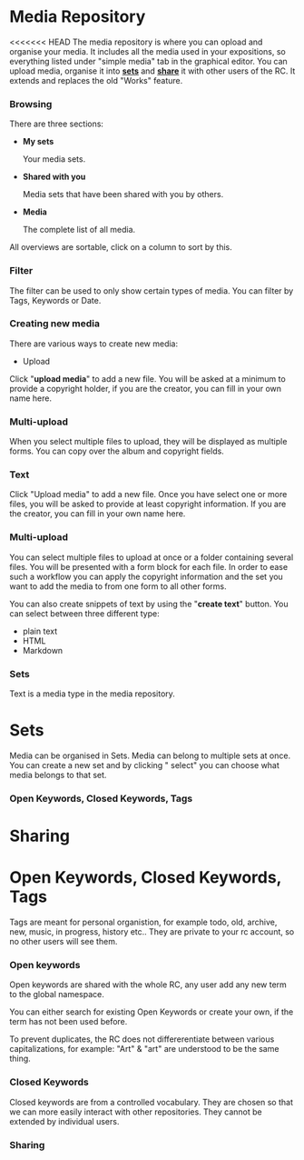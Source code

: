 # Media Repository

<<<<<<< HEAD
The media repository is where you can opload and organise your
media. It includes all the media used in your expositions, so
everything listed under "simple media" tab in the graphical
editor. You can upload media, organise it into [__sets__](#sets) and [__share__](#share_media) it with other
users of the RC. It extends and replaces the old "Works" feature.


### Browsing


There are three sections:


* __My sets__


	Your media sets.
	
* __Shared with you__

	Media sets that have been shared with you by others.
	
* __Media__

	The complete list of all media.
	
All overviews are sortable, click on a column to sort by this.

### Filter 

The filter can be used to only show certain types of media. You can filter by 
Tags, Keywords or Date.


### Creating new media

There are various ways to create new media:

* Upload

Click "__upload media__" to add a new file. You will be asked at a minimum
to provide a copyright holder, if you are the creator, you can fill in
your own name here. 

### Multi-upload

When you select multiple files to upload, they will be displayed as
multiple forms. You can copy over the album and copyright fields.

### Text

Click "Upload media" to add a new file. Once you have select one or
more files, you will be asked to provide at least copyright
information. If you are the creator, you can fill in your own name
here.

### Multi-upload

You can select multiple files to upload at once or a folder containing
several files. You will be presented with a form block for each
file. In order to ease such a workflow you can apply the copyright
information and the set you want to add the media to from one form to
all other forms.


You can also create snippets of text by using the "__create text__" button.
You can select between three different type:


* plain text
* HTML
* Markdown 

### Sets

Text is a media type in the media repository.

# Sets


Media can be organised in Sets. Media can belong to multiple sets at
once. You can create a new set and by clicking " select" you can
choose what media belongs to that set.


### Open Keywords, Closed Keywords, Tags

# Sharing 

# Open Keywords, Closed Keywords, Tags


Tags are meant for personal organistion, for example todo, old,
archive, new, music, in progress, history etc.. They are private to
your rc account, so no other users will see them.

### Open keywords

Open keywords are shared with the whole RC, any user add any new term
to the global namespace. 

You can either search for existing Open Keywords or create your own,
if the term has not been used before.

To prevent duplicates, the RC does not
differerentiate between various capitalizations, for example: "Art" &
"art" are understood to be the same thing.

### Closed Keywords

Closed keywords are from a controlled vocabulary. They are chosen so that we
can more easily interact with other repositories. They cannot be extended by 
individual users.


<a id="share_media">

### Sharing

